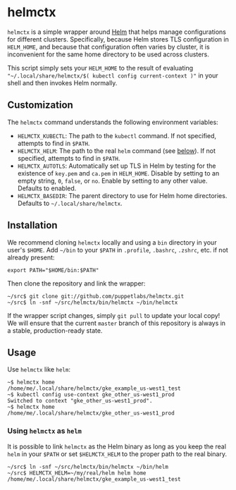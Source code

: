 # helmctx

`helmctx` is a simple wrapper around [Helm](https://helm.sh/) that helps manage
configurations for different clusters. Specifically, because Helm stores TLS
configuration in `HELM_HOME`, and because that configuration often varies by
cluster, it is inconvenient for the same home directory to be used across
clusters.

This script simply sets your `HELM_HOME` to the result of evaluating
`"~/.local/share/helmctx/$( kubectl config current-context )"` in your shell and
then invokes Helm normally.

## Customization

The `helmctx` command understands the following environment variables:

* `HELMCTX_KUBECTL`: The path to the `kubectl` command. If not specified,
  attempts to find in `$PATH`.
* `HELMCTX_HELM`: The path to the real `helm` command (see
  [below](#using-helmctx-as-helm)). If not specified, attempts to find in
  `$PATH`.
* `HELMCTX_AUTOTLS`: Automatically set up TLS in Helm by testing for the
  existence of `key.pem` and `ca.pem` in `HELM_HOME`. Disable by setting to an
  empty string, `0`, `false`, or `no`. Enable by setting to any other value.
  Defaults to enabled.
* `HELMCTX_BASEDIR`: The parent directory to use for Helm home directories.
  Defaults to `~/.local/share/helmctx`.

## Installation

We recommend cloning `helmctx` locally and using a `bin` directory in your
user's `$HOME`. Add `~/bin` to your `$PATH` in `.profile`, `.bashrc`, `.zshrc`,
etc. if not already present:

```shell
export PATH="$HOME/bin:$PATH"
```

Then clone the repository and link the wrapper:

```
~/src$ git clone git://github.com/puppetlabs/helmctx.git
~/src$ ln -snf ~/src/helmctx/bin/helmctx ~/bin/helmctx
```

If the wrapper script changes, simply `git pull` to update your local copy! We
will ensure that the current `master` branch of this repository is always in a
stable, production-ready state.

## Usage

Use `helmctx` like `helm`:

```
~$ helmctx home
/home/me/.local/share/helmctx/gke_example_us-west1_test
~$ kubectl config use-context gke_other_us-west1_prod
Switched to context "gke_other_us-west1_prod".
~$ helmctx home
/home/me/.local/share/helmctx/gke_other_us-west1_prod
```

### Using `helmctx` as `helm`

It is possible to link `helmctx` as the Helm binary as long as you keep the real
`helm` in your `$PATH` or set `$HELMCTX_HELM` to the proper path to the real
binary.

```
~/src$ ln -snf ~/src/helmctx/bin/helmctx ~/bin/helm
~/src$ HELMCTX_HELM=~/my/real/helm helm home
/home/me/.local/share/helmctx/gke_example_us-west1_test
```
